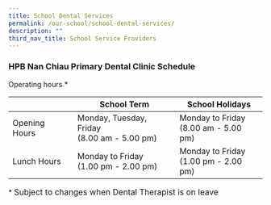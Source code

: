 ```yaml
---
title: School Dental Services
permalink: /our-school/school-dental-services/
description: ""
third_nav_title: School Service Providers
---
```

### **HPB Nan Chiau Primary Dental Clinic Schedule**

Operating hours *

|  | School Term | School Holidays | 
| -------- | -------- | -------- | 
| Opening Hours | Monday, Tuesday, Friday <br/>(8.00 am - 5.00 pm) | Monday to Friday <br/>(8.00 am - 5.00 pm)| 
| Lunch Hours | Monday to Friday <br/>(1.00 pm - 2.00 pm) | Monday to Friday <br/>(1.00 pm - 2.00 pm) |
                                       

\* <font size="3"> Subject to changes when Dental Therapist is on leave<font size>